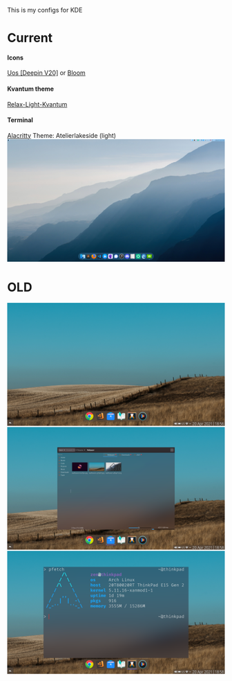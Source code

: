 This is my configs for KDE

# Current
#### Icons
[Uos [Deepin V20]](https://store.kde.org/p/1349376)
or
[Bloom](https://store.kde.org/p/1481977/)
#### Kvantum theme
[Relax-Light-Kvantum](https://store.kde.org/p/1692881)

#### Terminal
[Alacritty](https://github.com/alacritty/alacritty)
Theme: Atelierlakeside (light)
![](https://github.com/master-of-zen/KDE/blob/main/Screenshots/desktop_white.jpg)






# OLD
![](https://github.com/master-of-zen/KDE/blob/main/Screenshots/desktop.png)
![](https://github.com/master-of-zen/KDE/blob/main/Screenshots/dolphin.png)
![](https://github.com/master-of-zen/KDE/blob/main/Screenshots/pfetch.png)


